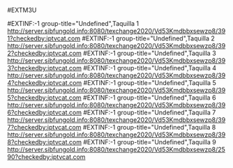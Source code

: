 #EXTM3U

#EXTINF:-1 group-title="Undefined",Taquilla 1
http://server.sibfungold.info:8080/texchange2020/Vd53Kmdbbxsewzp8/391?checkedby:iptvcat.com
#EXTINF:-1 group-title="Undefined",Taquilla 2
http://server.sibfungold.info:8080/texchange2020/Vd53Kmdbbxsewzp8/392?checkedby:iptvcat.com
#EXTINF:-1 group-title="Undefined",Taquilla 3
http://server.sibfungold.info:8080/texchange2020/Vd53Kmdbbxsewzp8/393?checkedby:iptvcat.com
#EXTINF:-1 group-title="Undefined",Taquilla 4
http://server.sibfungold.info:8080/texchange2020/Vd53Kmdbbxsewzp8/394?checkedby:iptvcat.com
#EXTINF:-1 group-title="Undefined",Taquilla 5
http://server.sibfungold.info:8080/texchange2020/Vd53Kmdbbxsewzp8/395?checkedby:iptvcat.com
#EXTINF:-1 group-title="Undefined",Taquilla 6
http://server.sibfungold.info:8080/texchange2020/Vd53Kmdbbxsewzp8/396?checkedby:iptvcat.com
#EXTINF:-1 group-title="Undefined",Taquilla 7
http://server.sibfungold.info:8080/texchange2020/Vd53Kmdbbxsewzp8/397?checkedby:iptvcat.com
#EXTINF:-1 group-title="Undefined",Taquilla 8
http://server.sibfungold.info:8080/texchange2020/Vd53Kmdbbxsewzp8/398?checkedby:iptvcat.com
#EXTINF:-1 group-title="Undefined",Taquilla 9
http://server.sibfungold.info:8080/texchange2020/Vd53Kmdbbxsewzp8/2590?checkedby:iptvcat.com
